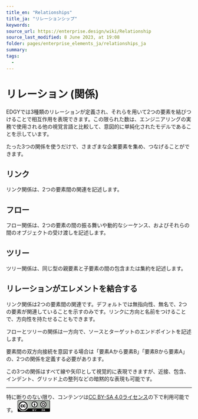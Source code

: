 ```yaml
---
title_en: "Relationships"
title_ja: "リレーションシップ"
keywords: 
source_url: https://enterprise.design/wiki/Relationship
source_last_modified: 8 June 2023, at 19:08
folder: pages/enterprise_elements_ja/relationships_ja
summary:
tags: 
  - 
---
```

# リレーション (関係)

EDGYでは3種類のリレーションが定義され、それらを用いて2つの要素を結びつけることで相互作用を表現できます。この限られた数は、エンジニアリングの実務で使用される他の視覚言語と比較して、意図的に単純化されたモデルであることを示しています。

たった3つの関係を使うだけで、さまざまな企業要素を集め、つなげることができます。

## リンク
リンク関係は、2つの要素間の関連を記述します。

## フロー
フロー関係は、2つの要素の間の振る舞いや動的なシーケンス、およびそれらの間のオブジェクトの受け渡しを記述します。

## ツリー
ツリー関係は、同じ型の親要素と子要素の間の包含または集約を記述します。

## リレーションがエレメントを結合する
リンク関係は2つの要素間の関連です。デフォルトでは無指向性、無名で、2つの要素が関連していることを示すのみです。リンクに方向と名前をつけることで、方向性を持たせることもできます。

フローとツリーの関係は一方向で、ソースとターゲットのエンドポイントを記述します。

要素間の双方向接続を意図する場合は「要素Aから要素B」「要素Bから要素A」の、2つの関係を定義する必要があります。

この3つの関係はすべて線や矢印として視覚的に表現できますが、近接、包含、インデント、グリッド上の整列などの暗黙的な表現も可能です。

---
特に断りのない限り、コンテンツは[CC BY-SA 4.0ライセンス](/pages/license_ja.md)の下で利用可能です。
[![CC logo](/media/cc.png)](/pages/license_ja.md)
